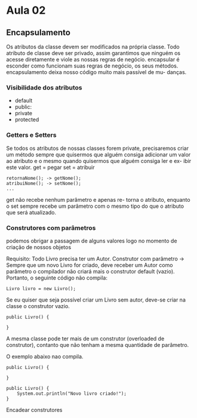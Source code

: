 # Aula 02

## Encapsulamento
Os atributos da classe devem ser modificados na própria classe. Todo
atributo de classe deve ser privado, assim garantimos que ninguém os acesse
diretamente e viole as nossas regras de negócio. encapsular é esconder
como funcionam suas regras de negócio, os seus métodos.
encapsulamento deixa nosso código muito mais passível de mu-
danças.

### Visibilidade dos atributos

* default
* public: 
* private
* protected



### Getters e Setters
Se todos os atributos de nossas classes forem private, precisaremos criar
um método sempre que quisermos que alguém consiga adicionar um valor
ao atributo e o mesmo quando quisermos que alguém consiga ler e ex-
ibir este valor.
get = pegar
set = atribuir

```
retornaNome(); -> getNome();
atribuiNome(); -> setNome();
...
```

get não recebe nenhum parâmetro e apenas re-
torna o atributo, enquanto o set sempre recebe um parâmetro com o mesmo
tipo do que o atributo que será atualizado.


### Construtores com parâmetros
podemos obrigar a passagem de alguns valores logo no momento
de criação de nossos objetos

 Requisito: Todo Livro precisa ter um Autor.
    Construtor com parâmetro -> Sempre que um novo Livro for criado, 
    deve receber um Autor como parâmetro
    o compilador não criará mais o construtor default (vazio).
    Portanto, o seguinte código não compila:

```
Livro livro = new Livro();
```
Se eu quiser que seja possível criar um Livro sem autor, deve-se criar na classe
o construtor vazio.

```
public Livro() {

}
```

A mesma classe pode ter mais de um construtor (overloaded de construtor), 
contanto que não tenham a mesma quantidade de parâmetro. 

O exemplo abaixo nao compila.
```
public Livro() {

}

public Livro() {
    System.out.println("Novo livro criado!");
}
```

Encadear construtores

